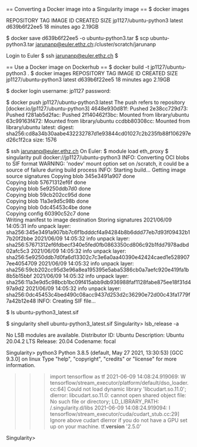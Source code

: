 == Converting a Docker image into a Singularity image ==
$ docker images

 REPOSITORY                 TAG       IMAGE ID       CREATED          SIZE
 jp1127/ubuntu-python3     latest    d639b6f22ee5   18 minutes ago   2.19GB

$ docker save d639b6f22ee5 -o ubuntu-python3.tar
$ scp ubuntu-python3.tar jarunanp@euler.ethz.ch:/cluster/scratch/jarunanp

Login to Euler
$ ssh jarunanp@euler.ethz.ch
$

== Use a Docker image on Dockerhub ==
$ docker build -t jp1127/ubuntu-python3 .
$ docker images
 REPOSITORY                 TAG       IMAGE ID       CREATED          SIZE
 jp1127/ubuntu-python3     latest    d639b6f22ee5   18 minutes ago   2.19GB

$ docker login
username: jp1127
password:

$ docker push jp1127/ubuntu-python3:latest
The push refers to repository [docker.io/jp1127/ubuntu-python3]
4648e930d81f: Pushed 
2e38cc729d73: Pushed 
f281ab5d2fac: Pushed 
2f140462f3bc: Mounted from library/ubuntu 
63c99163f472: Mounted from library/ubuntu 
ccdbb80308cc: Mounted from library/ubuntu 
latest: digest: sha256:cd8a34b30aabe432232787d1e93844cd01027c2b235fb88f106297ed26c1f2ca size: 1576

$ ssh jarunanp@euler.ethz.ch
On Euler:
$ module load eth_proxy
$ singularity pull docker://jp1127/ubuntu-python3
INFO:    Converting OCI blobs to SIF format
WARNING: 'nodev' mount option set on /scratch, it could be a source of failure during build process
INFO:    Starting build...
Getting image source signatures
Copying blob 345e3491a907 done  
Copying blob 57671312ef6f done  
Copying blob 5e9250ddb7d0 done  
Copying blob 59cb202cc95d done  
Copying blob 11a3e9d5c98b done  
Copying blob 0dc45453c4be done  
Copying config 60390c52c7 done  
Writing manifest to image destination
Storing signatures
2021/06/09 14:05:31  info unpack layer: sha256:345e3491a907bb7c6f1bdddcf4a94284b8b6ddd77eb7d93f09432b17b20f2bbe
2021/06/09 14:05:32  info unpack layer: sha256:57671312ef6fdbecf340e5fed0fb0863350cd806c92b1fdd7978adbd02afc5c3
2021/06/09 14:05:32  info unpack layer: sha256:5e9250ddb7d0fa6d13302c7c3e6a0aa40390e42424caed1e5289077ee4054709
2021/06/09 14:05:32  info unpack layer: sha256:59cb202cc95d3e96a8ea195395e5aba5386cb0a7aefc920e419fa1b8b5b15bbf
2021/06/09 14:05:32  info unpack layer: sha256:11a3e9d5c98bcb1bc09f415abb9db936988faf1128fabe875ee18f31d497a9d2
2021/06/09 14:05:32  info unpack layer: sha256:0dc45453c4bed490c08acc9437d253d2c36290e72d00c43fa1779f7a42b12e48
INFO:    Creating SIF file...

$ ls
ubuntu-python3_latest.sif

$ singularity shell ubuntu-python3_latest.sif
Singularity> lsb_release -a

No LSB modules are available.
Distributor ID:	Ubuntu
Description:	Ubuntu 20.04.2 LTS
Release:	20.04
Codename:	focal

Singularity> python3
Python 3.8.5 (default, May 27 2021, 13:30:53) 
[GCC 9.3.0] on linux
Type "help", "copyright", "credits" or "license" for more information.
>>> import tensorflow as tf
2021-06-09 14:08:24.919069: W tensorflow/stream_executor/platform/default/dso_loader.cc:64] Could not load dynamic library 'libcudart.so.11.0'; dlerror: libcudart.so.11.0: cannot open shared object file: No such file or directory; LD_LIBRARY_PATH: /.singularity.d/libs
2021-06-09 14:08:24.919094: I tensorflow/stream_executor/cuda/cudart_stub.cc:29] Ignore above cudart dlerror if you do not have a GPU set up on your machine.
>>> tf.__version__
'2.5.0'
>>> 
Singularity> 
